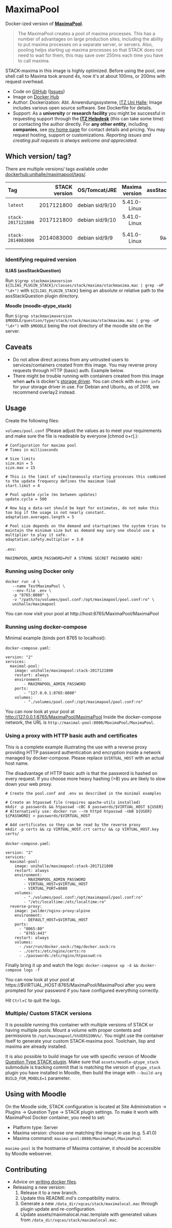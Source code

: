 # MaximaPool

Docker-ized version of [**MaximaPool**](https://github.com/maths/stack_util_maximapool).

> The MaximaPool creates a pool of maxima processes.
> This has a number of advantages on large production sites,
> including the ability to put maxima processes on a
> separate server, or servers.
> Also, pooling helps starting up maxima processes so that
> STACK does not need to wait for them, this may save over
> 250ms each time you have to call maxima.

STACK-maxima in this image is highly optimized. Before using the pool, one shell call to Maxima took around 4s, now it's at about 100ms, or 200ms with request overhead.

* Code on [GitHub](https://github.com/uni-halle/maximapool-docker) ([Issues](https://github.com/uni-halle/maximapool-docker/issues))
* Image on [Docker Hub](https://hub.docker.com/r/unihalle/maximapool)
* Author: Dockerization: Abt. Anwendungssysteme, [ITZ Uni Halle](http://itz.uni-halle.de/); Image includes various open source software.
  See Dockerfile for details.
* Support: As a **university** or **research facility** you might be successful in requesting support through the **[ITZ Helpdesk](mailto:helpdesk@itz.uni-halle.de)** (this can take some time) or contacting the author directly. For **any other entity**, including **companies**, see [my home page](https://wohlpa.de/) for contact details and pricing. You may request hosting, support or customizations.
  *Reporting issues and creating pull requests is always welcome and appreciated.*

## Which version/ tag?

There are multiple versions/ tags available under [dockerhub:unihalle/maximapool/tags/](https://hub.docker.com/r/unihalle/maximapool/tags/).

| Tag                | STACK version | OS/Tomcat/JRE   | Maxima version | assStackQuestion | ILIAS | moodle-qtype_stack |
|:------------------ | -------------:| --------------- | --------------:| ----------------:| ----- | ------------------ |
| `latest`           | 2017121800    | debian sid/9/10 | 5.41.0-Linux   | 12439ff          | 5.3   |4.1
| `stack-2017121800` | 2017121800    | debian sid/9/10 | 5.41.0-Linux   | 12439ff          | 5.3   |4.1
| `stack-2014083000` | 2014083000    | debian sid/9/9  | 5.41.0-Linux   | c23c787 / 9a42ef8 [with patch](https://github.com/ilifau/assStackQuestion/issues/32) | 5.0-5.1 / 5.2 |3.3

### Identifying required version

**ILIAS (assStackQuestion)**

Run `$(grep stackmaximaversion ${ILIAS_PLUGIN_STACK}/classes/stack/maxima/stackmaxima.mac | grep -oP "\d+")` with `${ILIAS_PLUGIN_STACK}` being an absolute or relative path to the assStackQuestion plugin directory.

**Moodle (moodle-qtype_stack)**

Run `$(grep stackmaximaversion $MOODLE/question/type/stack/stack/maxima/stackmaxima.mac | grep -oP "\d+")` with `$MOODLE` being the root directory of the moodle site on the server.

## Caveats

* Do not allow direct access from any untrusted users to services/containers created from this image. You may reverse proxy requests through HTTP (basic) auth. Example below.
* There might be trouble running with containers created from this image when **`aufs`** is docker's [storage driver](https://docs.docker.com/engine/userguide/storagedriver/selectadriver/). You can check with `docker info` for your storage driver in use. For Debian and Ubuntu, as of 2018, we recommend overlay2 instead. 

## Usage

Create the following files:

`volumes/pool.conf` (Please adjust the values as to meet your requirements and make sure the file is readeable by everyone [chmod o+r].):
```
# Configuration for maxima pool
# Times in milliseconds

# Size limits
size.min = 5
size.max = 15

# This is the limit of simultaneously starting processes this combined to the update frequency defines the maximum load
start.limit = 4

# Pool update cycle (ms between updates)
update.cycle = 500

# How big a data-set should be kept for estimates, do not make this too big if the usage is not nearly constant.
adaptation.averages.length = 5

# Pool size depends on the demand and startuptimes the system tries to maintain the minimum size but as demand may vary one should use a multiplier to play it safe.
adaptation.safety.multiplier = 3.0
```

`.env`:
```
MAXIMAPOOL_ADMIN_PASSWORD=PUT A STRONG SECRET PASSWORD HERE!
```

### Running using Docker only

```
docker run -d \
   --name TestMaximaPool \
   --env-file .env \
   -p "8765:8080" \
   -v "/path/to/volumes/pool.conf:/opt/maximapool/pool.conf:ro" \
   unihalle/maximapool
```

You can now visit your pool at http://host:8765/MaximaPool/MaximaPool

### Running using docker-compose

Minimal example (binds port 8765 to localhost):

`docker-compose.yaml`:
```
version: "2"
services:
  maximal-pool:
    image: unihalle/maximapool:stack-2017121800
    restart: always
    environment:
        - MAXIMAPOOL_ADMIN_PASSWORD
    ports:
        - "127.0.0.1:8765:8080"
    volumes:
        - "./volumes/pool.conf:/opt/maximapool/pool.conf:ro"
```

You can now look at your pool at http://127.0.0.1:8765/MaximaPool/MaximaPool
Inside the docker-compose network, the URL is `http://maximal-pool:8080/MaximaPool/MaximaPool`.

### Using a proxy with HTTP basic auth and certificates

This is a complete example illustrating the use with a reverse proxy providing HTTP password authentication and encryption inside a network managed by docker-compose. Please replace `$VIRTUAL_HOST` with an actual host name.

The disadvantage of HTTP basic auth is that the password is hashed on every request. If you choose more heavy hashing (>8) you are likely to slow down your web proxy.

```
# Create the pool.conf and .env as described in the minimal examples

# Create an htpasswd file (requires apache-utils installed)
mkdir -p passwords && htpasswd -cBC 8 passwords/$VIRTUAL_HOST ${USER}
# Alternatively use: docker run --rm httpd htpasswd -nbB ${USER} ${PASSWORD} > passwords/$VIRTUAL_HOST

# Add certificates so they can be read by the reverse proxy
mkdir -p certs && cp VIRTUAL_HOST.crt certs/ && cp VIRTUAL_HOST.key certs/
```

`docker-compose.yaml`:
```
version: "2"
services:
  maximal-pool:
    image: unihalle/maximapool:stack-2017121800
    restart: always
    environment:
        - MAXIMAPOOL_ADMIN_PASSWORD
        - VIRTUAL_HOST=$VIRTUAL_HOST
        - VIRTUAL_PORT=8080
    volumes:
        - "./volumes/pool.conf:/opt/maximapool/pool.conf:ro"
        - "/etc/localtime:/etc/localtime:ro"
  reverse-proxy:
    image: jwilder/nginx-proxy:alpine
    environment:
        - DEFAULT_HOST=$VIRTUAL_HOST
    ports:
      - "8065:80"
      - "8765:443"
    restart: always
    volumes:
      - /var/run/docker.sock:/tmp/docker.sock:ro
      - ./certs:/etc/nginx/certs:ro
      - ./passwords:/etc/nginx/htpasswd:ro
```

Finally bring it up and watch the logs:
`docker-compose up -d && docker-compose logs -f`

You can now look at your pool at https://$VIRTUAL_HOST:8765/MaximaPool/MaximaPool after you were prompted for your password if you have configured everything correctly.

Hit `Ctrl`+`C` to quit the logs.

### Multiple/ Custom STACK versions

It is possible running this container with multiple versions of STACK or having multiple pools: Mount a volume with proper contents and permissions to `/opt/maximapool/%%VERSION%%/`. You might use the container itself to generate your custom STACK-maxima pool. Toolchain, lisp and maxima are already installed.

It is also possible to build image for use with specific version of Moodle [Question Type STACK plugin](https://github.com/maths/moodle-qtype_stack). Make sure that `assets/moodle-qtype_stack` submodule is tracking commit that is matching the version of `qtype_stack` plugin you have installed in Moodle, then build the image with `--build-arg BUILD_FOR_MOODLE=1` parameter.

## Using with Moodle

On the Moodle side, STACK configuration is located at Site Administration -> Plugins -> Question Type -> STACK plugin settings. To make it worh with MaximaPool Docker container, you need to set:
* Platform type: Server
* Maxima version: choose one matching the image in use (e.g. 5.41.0)
* Maxima command: `maxima-pool:8080/MaximaPool/MaximaPool`

`maxima-pool` is the hostname of Maxima container, it should be accessible by Moodle webserver.

## Contributing

* Advice on [writing docker files](https://developers.redhat.com/blog/2016/02/24/10-things-to-avoid-in-docker-containers/).
* Releasing a new version:
    1. Release it to a new branch.
    2. Update this README.md's compatibility matrix.
    3. Generate a new `/data_dir/xqcas/stack/maximalocal.mac` through plugin update and re-configuration.
    4. Update assets/maximalocal.mac.template with generated values from `/data_dir/xqcas/stack/maximalocal.mac`.

